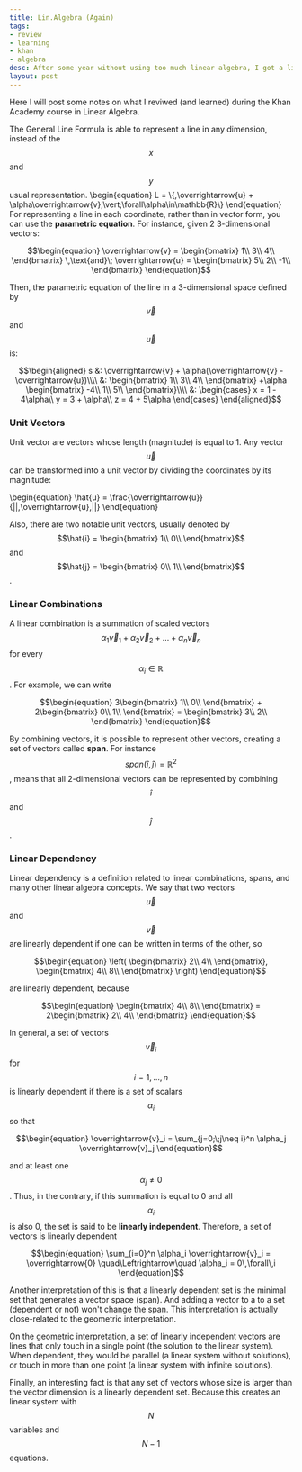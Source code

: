 ```yaml
---
title: Lin.Algebra (Again)
tags:
- review
- learning
- khan
- algebra
desc: After some year without using too much linear algebra, I got a little rusty. Now it is time to revisit it, and maybe learn some new tricks.
layout: post
---
```

Here I will post some notes on what I reviwed (and learned) during the Khan
Academy course in Linear Algebra.
<!-- more -->
The General Line Formula is able to represent a line in any dimension, instead
of the $$x$$ and $$y$$ usual representation.
\begin{equation}
    L = \\{\,\overrightarrow{u} + \alpha\overrightarrow{v}\;\vert\;\forall\alpha\in\mathbb{R}\\}
\end{equation}
For representing a line in each coordinate, rather than in vector form, you can
use the **parametric equation**. For instance, given 2 3-dimensional vectors: 

$$\begin{equation}
\overrightarrow{v} = 
\begin{bmatrix}
1\\
3\\
4\\
\end{bmatrix}
\,\text{and}\;
\overrightarrow{u} = 
\begin{bmatrix}
5\\
2\\
-1\\
\end{bmatrix}
\end{equation}$$

Then, the parametric equation of the line in a 3-dimensional space defined by
$$\overrightarrow{v}$$ and $$\overrightarrow{u}$$ is:

$$\begin{aligned}
s &: \overrightarrow{v} + \alpha(\overrightarrow{v} - \overrightarrow{u})\\\\
  &: \begin{bmatrix}
        1\\
        3\\
        4\\
    \end{bmatrix} +\alpha
    \begin{bmatrix}
        -4\\
        1\\
        5\\
    \end{bmatrix}\\\\
  &: \begin{cases}
        x = 1 - 4\alpha\\
        y = 3 + \alpha\\
        z = 4 + 5\alpha
     \end{cases}
\end{aligned}$$

### Unit Vectors
Unit vector are vectors whose length (magnitude) is equal to 1. Any vector
$$\overrightarrow{u}$$ can be transformed into a unit vector by dividing the
coordinates by its magnitude:

\begin{equation}
    \hat{u} = \frac{\overrightarrow{u}}{||\,\overrightarrow{u}\,||}
\end{equation}

Also, there are two notable unit vectors, usually denoted by $$\hat{i} =
\begin{bmatrix} 1\\ 0\\ \end{bmatrix}$$ and $$\hat{j} = \begin{bmatrix} 0\\ 1\\
\end{bmatrix}$$.

### Linear Combinations
A linear combination is a summation of scaled vectors $$\alpha_1
\overrightarrow{v}_1 + \alpha_2 \overrightarrow{v}_2 + \ldots + \alpha_n
\overrightarrow{v}_n$$ for every $$\alpha_i \in\mathbb{R}$$. For example, we can write

$$\begin{equation}
    3\begin{bmatrix} 1\\ 0\\ \end{bmatrix} + 
    2\begin{bmatrix} 0\\ 1\\ \end{bmatrix} =
    \begin{bmatrix} 3\\ 2\\ \end{bmatrix}
\end{equation}$$

By combining vectors, it is possible to represent other vectors, creating a set
of vectors called **span**. For instance $$span(\hat{i}, \hat{j}) =
\mathbb{R}^2$$, means that all 2-dimensional vectors can be represented by
combining $$\hat{i}$$ and $$\hat{j}$$.

### Linear Dependency

Linear dependency is a definition related to linear combinations, spans, and
many other linear algebra concepts. We say that two vectors
$$\overrightarrow{u}$$ and $$\overrightarrow{v}$$ are linearly dependent if one
can be written in terms of the other, so

$$\begin{equation}
\left( \begin{bmatrix} 2\\ 4\\ \end{bmatrix}, 
\begin{bmatrix} 4\\ 8\\ \end{bmatrix} \right)
\end{equation}$$

are linearly dependent, because 

$$\begin{equation}
\begin{bmatrix} 4\\ 8\\ \end{bmatrix} =
2\begin{bmatrix} 2\\ 4\\ \end{bmatrix}
\end{equation}$$

In general, a set of vectors $$\overrightarrow{v}_i$$ for $$i = 1,\ldots,n$$ is
linearly dependent if there is a set of scalars $$\alpha_i$$ so that

$$\begin{equation}
\overrightarrow{v}_i = \sum_{j=0;\;j\neq i}^n \alpha_j \overrightarrow{v}_j
\end{equation}$$

and at least one $$\alpha_{j} \neq 0$$. Thus, in the contrary, if this
summation is equal to 0 and all $$\alpha_i$$ is also 0, the set is said to be
**linearly independent**. Therefore, a set of vectors is linearly dependent 

$$\begin{equation}
    \sum_{i=0}^n \alpha_i \overrightarrow{v}_i = \overrightarrow{0}
    \quad\Leftrightarrow\quad \alpha_i = 0\,\forall\,i
\end{equation}$$

Another interpretation of this is that a linearly dependent set is the minimal
set that generates a vector space (span). And adding a vector to a to a set
(dependent or not) won't change the span. This interpretation is actually
close-related to the geometric interpretation.

On the geometric interpretation, a set of linearly independent vectors are
lines that only touch in a single point (the solution to the linear system).
When dependent, they would be parallel (a linear system without solutions), or
touch in more than one point (a linear system with infinite solutions).

Finally, an interesting fact is that any set of vectors whose size is larger
than the vector dimension is a linearly dependent set. Because this creates an
linear system with $$N$$ variables and $$N - 1$$ equations.
